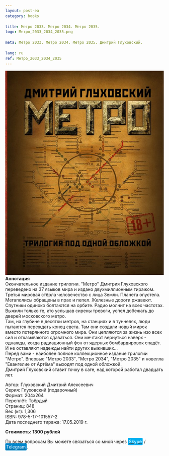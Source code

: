 ```yaml
---
layout: post-ea
category: books

title: Метро 2033. Метро 2034. Метро 2035.
logo: Метро_2033_2034_2035.png

meta: Метро 2033. Метро 2034. Метро 2035. Дмитрий Глуховский.

lang: ru
ref: Метро_2033_2034_2035
---
```


<a data-fancybox="gallery" href="/img/books/Метро_2033_2034_2035.png"><img src="/img/books/Метро_2033_2034_2035.png" alt=""></a>  
**Аннотация**  
Окончательное издание трилогии. "Метро" Дмитрия Глуховского переведено на 37 языков мира и издано двухмиллионным тиражом.  
Третья мировая стёрла человечество с лица Земли. Планета опустела. Мегаполисы обращены в прах и пепел. Железные дороги ржавеют. Спутники одиноко болтаются на орбите. Радио молчит на всех частотах. Выжили только те, кто услышав сирены тревоги, успел добежать до дверей московского метро.  
Там, на глубине в десятки метров, на станциях и в туннелях, люди пытаются переждать конец света. Там они создали новый мирок вместо потерянного огромного мира. Они цепляются за жизнь изо всех сил и отказываются сдаваться. Они мечтают вернуться наверх - однажды, когда радиационный фон от ядерных бомбардировок спадёт. И не оставляют надежды найти других выживших...  
Перед вами - наиболее полное коллекционное издание трилогии "Метро". Впервые "Метро 2033", "Метро 2034", "Метро 2035" и новелла "Евангелие от Артёма" выходят под одной обложкой.  
Дмитрий Глуховский ставит точку в саге, над которой работал двадцать лет.

Автор: Глуховский Дмитрий Алексеевич  
Серия: Глуховский (подарочный)  
Формат: 204х264  
Переплёт: Твёрдый  
Страниц: 848  
Вес (кг): 1,306  
ISBN: 978-5-17-101557-2  
Дата последнего тиража:	17.05.2019 г.

**Стоимость: 1300 рублей**

По всем вопросам Вы можете связаться со мной через <a href="skype:chutkoy89?call" target="_blank"><span style="background-color:#00aff0; color:white; padding:3px; border-radius: 3px">Skype</span></a> / <a href="https://t.me/chutkoy" target="_blank"><span style="background-color:#0088cc; color:white; padding:3px; border-radius: 3px">Telegram</span></a>.